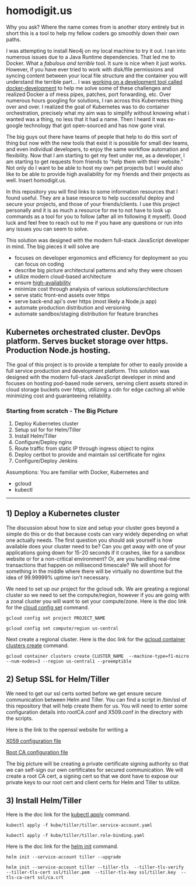 # homodigit.us

Why you ask?  Where the name comes from is another story entirely but in short this is a tool to help my fellow coders go smoothly down their own paths.

I was attempting to install Neo4j on my local machine to try it out.  I ran into numerous issues due to a Java Runtime dependencies. That led me to Docker. What a *fabulous and terrible* tool.  It sure is nice when it just works.  However, if you have ever tried to work with disk/file permissions and syncing content between your local file structure and the container you will understand the terrible part... I was [working on a development tool called docker-development](https://github.com/matthewkeil/docker-development) to help me solve some of these challenges and realized Docker a of mess pipes, patches, port forwarding, etc.  Over numerous hours googling for solutions, I ran across this Kubernetes thing over and over.  I realized the goal of Kubernetes was to do container orchestration, precisely what my aim was to simplify without knowing what i wanted was a thing, no less that it had a name.  Then I heard it was ex-google technology that got open-sourced and has now gone viral.

The big guys out there have teams of people that help to do this sort of thing but now with the new tools that exist it is possible for small dev teams, and even individual developers, to enjoy the same workflow automation and flexibility.  Now that I am starting to get my feet under me, as a developer, I am starting to get requests from friends to "help them with their website."  Not only do I want to be able to host my own pet projects but I would also like to be able to provide high availability for my friends and their projects as well.  Insert homodigit.us.

In this repository you will find links to some information resources that I found useful.  They are a base resource to help successful deploy and secure your projects, and those of your friends/clients. I use this project personally and it is as much a resource for me to not have to look up commands as a tool for you to follow (after all im following it myself).  Good luck and feel free to reach out to me if you have any questions or run into any issues you can seem to solve.

This solution was designed with the modern full-stack JavaScript developer in mind.  The big pieces it will solve are 
- focuses on developer ergonomics and efficiency for deployment so you can focus on coding
- describe big picture architectural patterns and why they were chosen
- utilize modern cloud-based architecture
- ensure [high-availability](https://en.wikipedia.org/wiki/High_availability)
- minimize cost through analysis of various solutions/architecture
- serve static front-end assets over https
- serve back-end api's over https (most likely a Node.js app)
- automate production distribution and versioning
- automate sandbox/staging distribution for feature branches

## Kubernetes orchestrated cluster. DevOps platform. Serves bucket storage over https. Production Node.js hosting.

The goal of this project is to provide a template for other to easily provide a full service production and development platform. This solution was designed with the modern full-stack JavaScript developer in mind and focuses on hosting pod-based node servers, serving client assets stored in cloud storage buckets over https, utilizing a cdn for edge caching all while minimizing cost and guaranteeing reliability.

### Starting from scratch - The Big Picture
1) Deploy Kubernetes cluster
2) Setup ssl for for Helm/Tiller
3) Install Helm/Tiller
4) Configure/Deploy nginx
5) Route traffic from static IP through ingress object to nginx
6) Deploy certbot to provide and maintain ssl certificate for nginx
7) Configure/Deploy Jenkins

Assumptions: You are familiar with Docker, Kubernetes and
- gcloud
- kubectl
  
---

## 1) Deploy a Kubernetes cluster
The discussion about how to size and setup your cluster goes beyond a simple do this or do that because costs can vary widely depending on what one actually needs.  The first question you should ask yourself is how available does your cluster need to be?  Can you get away with one of your applications going down for 15-20 seconds if it crashes, like for a sandbox website or for a non-critical environment?  Or, are you handling real-time transactions that happen on millisecond timescale?  We will shoot for something in the middle where there will be virtually no downtime but the idea of 99.99999% uptime isn't necessary.

We need to set up our project for the gcloud sdk.  We are greating a regional cluster so we need to set the compute/region, however if you are going with a zonal cluster you will want to set your compute/zone.  Here is the doc link for the [cloud config set](https://cloud.google.com/sdk/gcloud/reference/container/clusters/create) command.

`gcloud config set project PROJECT_NAME`

`gcloud config set compute/region us-central`


Next create a regional cluster.  Here is the doc link for the [gcloud container clusters create](https://cloud.google.com/sdk/gcloud/reference/container/clusters/create) command.

`gcloud container clusters create CLUSTER_NAME 
--machine-type=f1-micro
--num-nodes=3
--region us-central1
--preemptible`


## 2) Setup SSL for Helm/Tiller

We need to get our ssl certs sorted before we get ensure secure communication between Helm and Tiller.  You can find a script in /bin/ssl of this repository that will help create them for us.  You will need to enter some configuration details into rootCA.conf and X509.conf in the directory with the scripts.

Here is the link to the openssl website for writing a 

[X059 configuration file](https://docs.genesys.com/Documentation/PSDK/9.0.x/Developer/TLSOpenSSLConfigurationFile)

[Root CA configuration file](https://jamielinux.com/docs/openssl-certificate-authority/appendix/root-configuration-file.html)

The big picture will be creating a private certificate signing authority so that we can self-sign our own certificates for secured communication.  We will create a root CA cert, a signing cert so that we dont have to expose our private keys to our root cert and client certs for Helm and Tiller to utilize.

## 3) Install Helm/Tiller

Here is the doc link for the [kubectl apply](https://kubernetes.io/docs/reference/generated/kubectl/kubectl-commands#apply) command.

`kubectl apply -f kube/tiller/tiller.service-account.yaml`

`kubectl apply -f kube/tiller/tiller.role-binding.yaml`

Here is the doc link for the [helm init](https://helm.sh/docs/helm/#helm-init) command.

`helm init --service-account tiller --upgrade`

`helm init
--service-account tiller
--tiller-tls 
--tiller-tls-verify 
--tiller-tls-cert ssl/tiller.pem 
--tiller-tls-key ssl/tiller.key 
--tls-ca-cert ssl/ca.crt`
